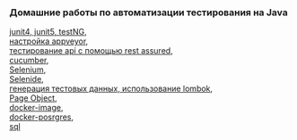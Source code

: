 ### Домашние работы по автоматизации тестирования на Java

 [junit4, junit5, testNG](https://github.com/PershikovaEP/gradleUnit1),    
     [настройка appveyor](https://github.com/PershikovaEP/api-ci),    
     [тестирование api с помощью rest assured](https://github.com/PershikovaEP/postmanEcho),   
     [cucumber](https://github.com/PershikovaEP/Cucumber),    
     [Selenium](https://github.com/PershikovaEP/webSelenium),    
     [Selenide](https://github.com/PershikovaEP/Selenide-Patterns),    
     [генерация тестовых данных, использование lombok](https://github.com/PershikovaEP/testMode-RestAssured-Selenide),   
     [Page Object](https://github.com/PershikovaEP/PageObject),   
     [docker-image](https://github.com/PershikovaEP/docker-image),   
     [docker-posrgres](https://github.com/PershikovaEP/docker-postgres),   
     [sql](https://github.com/PershikovaEP/SQL)

